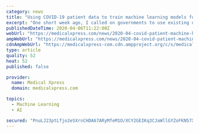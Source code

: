 ```yaml
---
category: news
title: "Using COVID-19 patient data to train machine learning models for healthcare"
excerpt: "One short week ago, I called on governments to use existing data and proven machine learning and AI techniques to help healthcare systems combat the COVID-19 pandemic. The response was amazing. My team and I received encouragement, ideas, and proposals for collaboration. We also received, courtesy of Public Health England, a set of ..."
publishedDateTime: 2020-04-06T11:22:00Z
webUrl: "https://medicalxpress.com/news/2020-04-covid-patient-machine-healthcare.html"
ampWebUrl: "https://medicalxpress.com/news/2020-04-covid-patient-machine-healthcare.amp"
cdnAmpWebUrl: "https://medicalxpress-com.cdn.ampproject.org/c/s/medicalxpress.com/news/2020-04-covid-patient-machine-healthcare.amp"
type: article
quality: 52
heat: 52
published: false

provider:
  name: Medical Xpress
  domain: medicalxpress.com

topics:
  - Machine Learning
  - AI

secured: "PnuLJ23ptLfjo2eSXrnCHDA67ARyMfeM1O/XCY2GEIKq3CJaWllGYZoFKN57XolIRaHQ42B8womvt0kWjaGQKSD/IMgMO8iDSno7dazLWcx8Skd3dt/b2MDTOOQcOYIBF+9U2GC7K2j3nCvuEtMbO4dvgi3X3QTl1B1S0lRr/RmhPO1DoUhJymtuf9+wDXPXAsCJmcyN3SgXBFiQde4Ii4jx2cfKapynlBmwkH86ttjOoLnqWHyFtFJ+0JPZvtVBsonfe63O7B8ALbhkahHYSQZS/INYUKFzj0ewYVktywe660UNHwQ/ndqTBgOEbWK//I1kmfGM30MheemvpD/XfmdepZFzNsF7/0OBOmu/Y0bo56KhqPkC6oQzwYATvrDQAx4z4YmU+NpTDTvj5o8ZYB0oYijcPNLhxj3bFHEzlxInAwyluJtPkRijU1uT2hx9oXi1lj78Yaau8vSGp50SxATX6ACAnO5VTpQ7Q9vO9sw=;TfwHXV41/kQY3RC0/VBtzg=="
---
```


